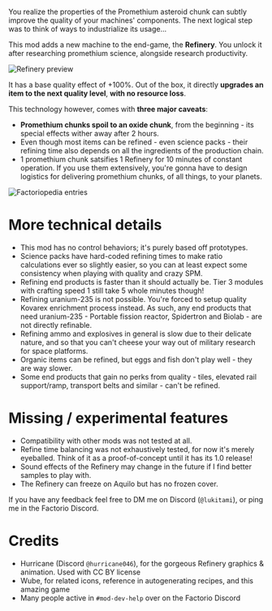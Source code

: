 You realize the properties of the Promethium asteroid chunk can subtly improve the quality of your machines' components. The next logical step was to think of ways to industrialize its usage...

This mod adds a new machine to the end-game, the **Refinery**. You unlock it after researching promethium science, alongside research productivity.

![Refinery preview](https://files.catbox.moe/7wyhip.png)

It has a base quality effect of +100%. Out of the box, it directly **upgrades an item to the next quality level**, **with no resource loss**.

This technology however, comes with **three major caveats**:

- **Promethium chunks spoil to an oxide chunk**, from the beginning - its special effects wither away after 2 hours.
- Even though most items can be refined - even science packs - their refining time also depends on all the ingredients of the production chain.
- 1 promethium chunk satsifies 1 Refinery for 10 minutes of constant operation. If you use them extensively, you're gonna have to design logistics for delivering promethium chunks, of all things, to your planets.

![Factoriopedia entries](https://files.catbox.moe/hol3wq.png)

# More technical details

- This mod has no control behaviors; it's purely based off prototypes.
- Science packs have hard-coded refining times to make ratio calculations ever so slightly easier, so you can at least expect some consistency when playing with quality and crazy SPM.
- Refining end products is faster than it should actually be. Tier 3 modules with crafting speed 1 still take 5 whole minutes though!
- Refining uranium-235 is not possible. You're forced to setup quality Kovarex enrichment process instead. As such, any end products that need uranium-235 - Portable fission reactor, Spidertron and Biolab - are not directly refinable.
- Refining ammo and explosives in general is slow due to their delicate nature, and so that you can't cheese your way out of military research for space platforms.
- Organic items can be refined, but eggs and fish don't play well - they are way slower.
- Some end products that gain no perks from quality - tiles, elevated rail support/ramp, transport belts and similar - can't be refined.

# Missing / experimental features

- Compatibility with other mods was not tested at all.
- Refine time balancing was not exhaustively tested, for now it's merely eyeballed. Think of it as a proof-of-concept until it has its 1.0 release!
- Sound effects of the Refinery may change in the future if I find better samples to play with.
- The Refinery can freeze on Aquilo but has no frozen cover.

If you have any feedback feel free to DM me on Discord (`@lukitami`), or ping me in the Factorio Discord.

# Credits

- Hurricane (Discord `@hurricane046`), for the gorgeous Refinery graphics & animation. Used with CC BY license
- Wube, for related icons, reference in autogenerating recipes, and this amazing game
- Many people active in `#mod-dev-help` over on the Factorio Discord
